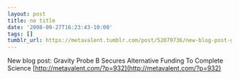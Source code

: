```yaml
---
layout: post
title: no title
date: '2008-09-27T16:23:43-10:00'
tags: []
tumblr_url: https://metavalent.tumblr.com/post/52079736/new-blog-post-gravity-probe-b-secures-alternative
---
```

New blog post: Gravity Probe B Secures Alternative Funding To Complete Science [http://metavalent.com/?p=932](http://metavalent.com/?p=932)

